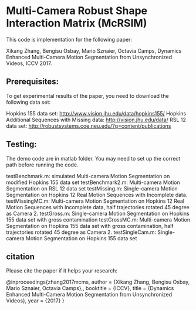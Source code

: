 # Multi-Camera Robust Shape Interaction Matrix (McRSIM)

This code is implementation for the following paper:

Xikang Zhang, Bengisu Osbay, Mario Sznaier, Octavia Camps, Dynamics Enhanced Multi-Camera Motion Segmentation from Unsynchronized Videos, ICCV 2017.

## Prerequisites:

To get experimental results of the paper, you need to download the following data set:

Hopkins 155 data set: http://www.vision.jhu.edu/data/hopkins155/
Hopkins Additional Sequences with Missing data: http://vision.jhu.edu/data/
RSL 12 data set: http://robustsystems.coe.neu.edu/?q=content/publications

## Testing:

The demo code are in matlab folder. You may need to set up the correct path before running the code.

testBenchmark.m: simulated Multi-camera Motion Segmentation on modified Hopkins 155 data set
testBenchmark2.m: Multi-camera Motion Segmentation on RSL 12 data set
testMissing.m: Single-camera Motion Segmentation on Hopkins 12 Real Motion Sequences with Incomplete data.
testMissingMC.m: Multi-camera Motion Segmentation on Hopkins 12 Real Motion Sequences with Incomplete data, half trajectories rotated 45 degree as Camera 2.
testGross.m: Single-camera Motion Segmentation on Hopkins 155 data set with gross contamination
testGrossMC.m: Multi-camera Motion Segmentation on Hopkins 155 data set with gross contamination, half trajectories rotated 45 degree as Camera 2.
testSingleCam.m: Single-camera Motion Segmentation on Hopkins 155 data set

## citation

Please cite the paper if it helps your research:

@inproceedings{zhang2017mcms,
    author = {Xikang Zhang, Bengisu Osbay, Mario Sznaier, Octavia Camps},,
        booktitle = {ICCV},
            title = {Dynamics Enhanced Multi-Camera Motion Segmentation from Unsynchronized Videos},
                year = {2017}
}
